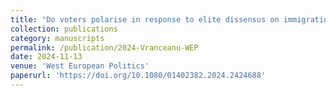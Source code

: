 ```yaml
---
title: "Do voters polarise in response to elite dissensus on immigration?"
collection: publications
category: manuscripts
permalink: /publication/2024-Vranceanu-WEP
date: 2024-11-13
venue: 'West European Politics'
paperurl: 'https://doi.org/10.1080/01402382.2024.2424688'
---
```


